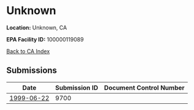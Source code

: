 # Unknown

**Location:** Unknown, CA

**EPA Facility ID:** 100000119089

[Back to CA Index](../../index.md)

## Submissions

| Date | Submission ID | Document Control Number |
|------|--------------|-------------------------|
| [1999-06-22](submissions/9700.md) | 9700 |  |
